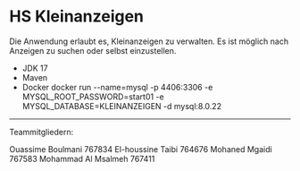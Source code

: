# HS Kleinanzeigen
Die Anwendung erlaubt es, Kleinanzeigen zu verwalten. Es ist möglich nach Anzeigen zu suchen oder 
selbst einzustellen.

* JDK 17
* Maven
* Docker
docker run --name=mysql -p 4406:3306 -e MYSQL_ROOT_PASSWORD=start01 -e MYSQL_DATABASE=KLEINANZEIGEN -d mysql:8.0.22
***********************************************************************************************************************

Teammitgliedern:

Ouassime Boulmani 767834
El-houssine Taibi 764676
Mohaned Mgaidi  767583
Mohammad Al Msalmeh  767411